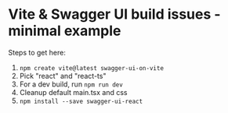 # Vite & Swagger UI build issues - minimal example

Steps to get here:

1. `npm create vite@latest swagger-ui-on-vite`
2. Pick "react" and "react-ts"
3. For a dev build, run `npm run dev`
4. Cleanup default main.tsx and css
5. `npm install --save swagger-ui-react`
